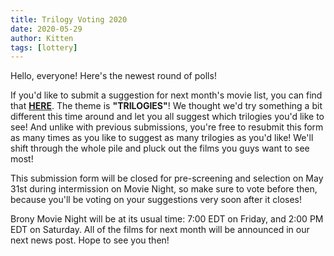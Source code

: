 ```yaml
---
title: Trilogy Voting 2020
date: 2020-05-29
author: Kitten
tags: [lottery]
---
```


Hello, everyone!  Here's the newest round of polls!

If you'd like to submit a suggestion for next month's movie list, you can find that **[HERE][lotto]**. The theme is **"TRILOGIES"**!  We thought we'd try something a bit different this time around and let you all suggest which trilogies you'd like to see!  And unlike with previous submissions, you're free to resubmit this form as many times as you like to suggest as many trilogies as you'd like!  We'll shift through the whole pile and pluck out the films you guys want to see most!

This submission form will be closed for pre-screening and selection on May 31st during intermission on Movie Night, so make sure to vote before then, because you'll be voting on your suggestions very soon after it closes!

Brony Movie Night will be at its usual time: 7:00 EDT on Friday, and 2:00 PM EDT on Saturday.  All of the films for next month will be announced in our next news post.  Hope to see you then!

[lotto]: https://docs.google.com/forms/d/e/1FAIpQLScqBzkyux-Hxjy10nUu1D2rrd1aJ67SZQUuanN3TcOXZY--xw/viewform
